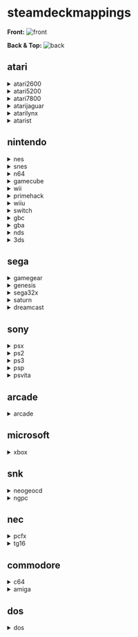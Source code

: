 # steamdeckmappings

**Front:**
![front](https://user-images.githubusercontent.com/108900299/195712504-be9d0114-f376-47f9-b23c-d525d05e141b.png)

**Back & Top:**
![back](https://user-images.githubusercontent.com/108900299/195712399-79832195-ac3f-443d-8267-c5d67a9cbccf.png)

## atari

<details><summary>atari2600</summary>

###### hotkeys

| action  | steamdeck |
| ------------- | ------------- |
| Menu  | L3 + R3  |
| Exit  | Select + Start  |
| Pause/Unpause | Select + A |
| Fast Forward | Select + R2 |
| Rewind | Select + L1 |
| Save State | Select + R1 |
| Load State | Select + L1 |
| Next Save Slot | Select + D-Pad Right |
| Previous Save Slot | Select + D-Pad Left |
| Toggle Runahead | Select + D-Pad Up |
| Toggle FPS Display | Select + X |
| Screenshot | Select + B |

###### buttons
| action  | steamdeck |
| ------------- | ------------- |
  | B | B |
| Analog Stick Up | Left Analog Stick Up |
| Analog Stick Down | Left Analog Stick Down |
| Analog Stick Left | Left Analog Stick Left |
| Analog Stick Right | Left Analog Stick Right |
</details>

<details><summary>atari5200</summary>

###### hotkeys

| action  | steamdeck |
| ------------- | ------------- |
| Menu  | L3 + R3  |
| Exit  | Select + Start  |
| Pause/Unpause | Select + A |
| Fast Forward | Select + R2 |
| Rewind | Select + L1 |
| Save State | Select + R1 |
| Load State | Select + L1 |
| Next Save Slot | Select + D-Pad Right |
| Previous Save Slot | Select + D-Pad Left |
| Toggle Runahead | Select + D-Pad Up |
| Toggle FPS Display | Select + X |
| Screenshot | Select + B |

###### buttons
| action  | steamdeck |
| ------------- | ------------- |
</details>

<details><summary>atari7800</summary>

###### hotkeys

| action  | steamdeck |
| ------------- | ------------- |
| Menu  | L3 + R3  |
| Exit  | Select + Start  |
| Pause/Unpause | Select + A |
| Fast Forward | Select + R2 |
| Rewind | Select + L1 |
| Save State | Select + R1 |
| Load State | Select + L1 |
| Next Save Slot | Select + D-Pad Right |
| Previous Save Slot | Select + D-Pad Left |
| Toggle Runahead | Select + D-Pad Up |
| Toggle FPS Display | Select + X |
| Screenshot | Select + B |

###### buttons
| action  | steamdeck |
| ------------- | ------------- |
  | 1 | A |
| 2 | B |
| D-Pad Up | D-Pad Up |
| D-Pad Down | D-Pad Down |
| D-Pad Left | D-Pad Left |
| D-Pad Right | D-Pad Right |
</details>

<details><summary>atarijaguar</summary>

###### hotkeys

| action  | steamdeck |
| ------------- | ------------- |
| Menu  | L3 + R3  |
| Exit  | Select + Start  |
| Pause/Unpause | Select + A |
| Fast Forward | Select + R2 |
| Rewind | Select + L1 |
| Save State | Select + R1 |
| Load State | Select + L1 |
| Next Save Slot | Select + D-Pad Right |
| Previous Save Slot | Select + D-Pad Left |
| Toggle Runahead | Select + D-Pad Up |
| Toggle FPS Display | Select + X |
| Screenshot | Select + B |

###### buttons
| action  | steamdeck |
| ------------- | ------------- |
  | C |  |
| B |  |
| A |  |
| Z |  |
| Y |  |
| Z |  |
| Pause | Start |
| Option | Select |
| D-Pad Up | D-Pad Up |
| D-Pad Down | D-Pad Down |
| D-Pad Left | D-Pad Left |
| D-Pad Right | D-Pad Right |
| 1 |  |
| 2 |  |
| 3 |  |
| 4 |  |
| 5 |  |
| 6 |  |
| 7 |  |
| 8 |  |
| 9 |  |
| * |  |
| 0 |  |
| # |  |
</details>

<details><summary>atarilynx</summary>

###### hotkeys

| action  | steamdeck |
| ------------- | ------------- |
| Menu  | L3 + R3  |
| Exit  | Select + Start  |
| Pause/Unpause | Select + A |
| Fast Forward | Select + R2 |
| Rewind | Select + L1 |
| Save State | Select + R1 |
| Load State | Select + L1 |
| Next Save Slot | Select + D-Pad Right |
| Previous Save Slot | Select + D-Pad Left |
| Toggle Runahead | Select + D-Pad Up |
| Toggle FPS Display | Select + X |
| Screenshot | Select + B |

###### buttons
| action  | steamdeck |
| ------------- | ------------- |
  | B | A |
| A | B |
| D-Pad Up | D-Pad Up |
| D-Pad Down | D-Pad Down |
| D-Pad Left | D-Pad Left |
| D-Pad Right | D-Pad Right |
| On |  |
| Off |  |
| Option 1 |  |
| Restart |  |
| Flip |  |
| Option 2 |  |
</details>

<details><summary>atarist</summary>

###### hotkeys

| action  | steamdeck |
| ------------- | ------------- |
| Menu  | L3 + R3  |
| Exit  | Select + Start  |
| Pause/Unpause | Select + A |
| Fast Forward | Select + R2 |
| Rewind | Select + L1 |
| Save State | Select + R1 |
| Load State | Select + L1 |
| Next Save Slot | Select + D-Pad Right |
| Previous Save Slot | Select + D-Pad Left |
| Toggle Runahead | Select + D-Pad Up |
| Toggle FPS Display | Select + X |
| Screenshot | Select + B |

###### buttons
| action  | steamdeck |
| ------------- | ------------- |
  | B | B |
| Analog Stick Up | Left Analog Stick Up |
| Analog Stick Down | Left Analog Stick Down |
| Analog Stick Left | Left Analog Stick Left |
| Analog Stick Right | Left Analog Stick Right |
</details>

## nintendo

<details><summary>nes</summary>
  
###### hotkeys

| action  | steamdeck |
| ------------- | ------------- |
| Menu  | L3 + R3  |
| Exit  | Select + Start  |
| Pause/Unpause | Select + A |
| Fast Forward | Select + R2 |
| Rewind | Select + L1 |
| Save State | Select + R1 |
| Load State | Select + L1 |
| Next Save Slot | Select + D-Pad Right |
| Previous Save Slot | Select + D-Pad Left |
| Toggle Runahead | Select + D-Pad Up |
| Toggle FPS Display | Select + X |
| Screenshot | Select + B |

###### buttons
| action  | steamdeck |
| ------------- | ------------- |
| A | B |
| B | A |
| Start | Start |
| Select | Select |
| D-Pad Up | D-Pad Up |
| D-Pad Down | D-Pad Down |
| D-Pad Left | D-Pad Left |
| D-Pad Right | D-Pad Right |
</details>

<details><summary>snes</summary>

###### hotkeys

| action  | steamdeck |
| ------------- | ------------- |
| Menu  | L3 + R3  |
| Exit  | Select + Start  |
| Pause/Unpause | Select + A |
| Fast Forward | Select + R2 |
| Rewind | Select + L1 |
| Save State | Select + R1 |
| Load State | Select + L1 |
| Next Save Slot | Select + D-Pad Right |
| Previous Save Slot | Select + D-Pad Left |
| Toggle Runahead | Select + D-Pad Up |
| Toggle FPS Display | Select + X |
| Screenshot | Select + B |

###### buttons
| action  | steamdeck |
| ------------- | ------------- |
| A | B |
| B | A |
| X | Y |
| Y | X |
| Start | Start |
| Select | Select |
| L | L1 |
| R | R1 |
| D-Pad Up | D-Pad Up |
| D-Pad Down | D-Pad Down |
| D-Pad Left | D-Pad Left |
| D-Pad Right | D-Pad Right |
</details>

<details><summary>n64</summary>

###### hotkeys

| action  | steamdeck |
| ------------- | ------------- |
| Menu  | L3 + R3  |
| Exit  | Select + Start  |
| Pause/Unpause | Select + A |
| Fast Forward | Select + R2 |
| Rewind | Select + L1 |
| Save State | Select + R1 |
| Load State | Select + L1 |
| Next Save Slot | Select + D-Pad Right |
| Previous Save Slot | Select + D-Pad Left |
| Toggle Runahead | Select + D-Pad Up |
| Toggle FPS Display | Select + X |
| Screenshot | Select + B |

###### buttons
| action  | steamdeck |
| ------------- | ------------- |
  | A | A |
| B | X |
| Start | Start |
| Up C | Right Analog Stick Up |
| Down C | Right Analog Stick Down |
| Left C | Right Analog Stick Left |
| Right C | Right Analog Stick Right |
| D-Pad Up | D-Pad Up |
| D-Pad Down | D-Pad Down |
| D-Pad Left | D-Pad Left |
| D-Pad Right | D-Pad Right |
| L | L |
| R | R |
| Z | LT |
| Analog Stick Up | Left Analog Stick Up |
| Analog Stick Down | Left Analog Stick Down |
| Analog Stick Left | Left Analog Stick Left |
| Analog Stick Right | Left Analog Stick Right |
</details>

<details><summary>gamecube</summary>

###### hotkeys

| action  | steamdeck |
| ------------- | ------------- |
| Menu | N/A |
| Exit | Select + Start |
| Pause/Unpause | Select + A |
| Fast Forward (Hold) | Select + R2 |
| Save State | Select + R1 |
| Load State | Select + L1 |
| Next Save Slot | Start + R1 |
| Previous Save Slot | Start + L1 |
| Shake Wiimote | L2 |
| Shake Nunchuck | R2 |
| Sideways Toggle | Select + R3 |
| Attach Wiimote | Select + Left Stick Down |
| Next Input Profile Select | Select + Left Stick Right |
| Previous Input Profile Select | Select + Left Stick Left |
| Next Game Profile Select | Select + Left Stick Up |
| Previous Game Profile Select | Select + Left Stick Down |
| Toggle Aspect Ratio | Start + D-Pad Right |
| Increase Internal Resolution | Start + D-Pad Up |
| Decrease Internal Resolution | Start + D-Pad Down |
| Reset | A + B + X + Y + L1 + R1 |

###### buttons
| action  | steamdeck |
| ------------- | ------------- |
| A | B |
| B | A |
| X | Y |
| Y | X |
| L | L2 |
| R | R2 |
| Z | R1 |
| Start | Start |
| C-Stick Up | Right Analog Stick Up |
| C-Stick Down | Right Analog Stick Down |
| C-Stick Left | Right Analog Stick Left |
| C-Stick Right | Right Analog Stick Right |
| D-Pad Up | D-Pad Up |
| D-Pad Down | D-Pad Down |
| D-Pad Left | D-Pad Left |
| D-Pad Right | D-Pad Right |
| Analog Stick Up | Left Analog Stick Up |
| Analog Stick Down | Left Analog Stick Down |
| Analog Stick Left | Left Analog Stick Left |
| Analog Stick Right | Left Analog Stick Right |
</details>

<details><summary>wii</summary>

###### hotkeys

| action  | steamdeck |
| ------------- | ------------- |
| Menu | N/A |
| Exit | Select + Start |
| Pause/Unpause | Select + A |
| Fast Forward (Hold) | Select + R2 |
| Save State | Select + R1 |
| Load State | Select + L1 |
| Next Save Slot | Start + R1 |
| Previous Save Slot | Start + L1 |
| Shake Wiimote | L2 |
| Shake Nunchuck | R2 |
| Sideways Toggle | Select + R3 |
| Attach Wiimote | Select + Left Stick Down |
| Next Input Profile Select | Select + Left Stick Right |
| Previous Input Profile Select | Select + Left Stick Left |
| Next Game Profile Select | Select + Left Stick Up |
| Previous Game Profile Select | Select + Left Stick Down |
| Toggle Aspect Ratio | Start + D-Pad Right |
| Increase Internal Resolution | Start + D-Pad Up |
| Decrease Internal Resolution | Start + D-Pad Down |
| Reset | A + B + X + Y + L1 + R1 |

###### buttons
| action  | steamdeck |
| ------------- | ------------- |
</details>

<details><summary>primehack</summary>

###### hotkeys

| action  | steamdeck |
| ------------- | ------------- |
| Menu | N/A |
| Exit | Select + Start |
| Pause/Unpause | Select + A |
| Fast Forward (Hold) | Select + R2 |
| Save State | Select + R1 |
| Load State | Select + L1 |
| Next Save Slot | Start + R1 |
| Previous Save Slot | Start + L1 |
| Shake Wiimote | L2 |
| Shake Nunchuck | R2 |
| Sideways Toggle | Select + R3 |
| Attach Wiimote | Select + Left Stick Down |
| Next Input Profile Select | Select + Left Stick Right |
| Previous Input Profile Select | Select + Left Stick Left |
| Next Game Profile Select | Select + Left Stick Up |
| Previous Game Profile Select | Select + Left Stick Down |
| Toggle Aspect Ratio | Start + D-Pad Right |
| Increase Internal Resolution | Start + D-Pad Up |
| Decrease Internal Resolution | Start + D-Pad Down |
| Reset | A + B + X + Y + L1 + R1 |

###### buttons
| action  | steamdeck |
| ------------- | ------------- |
</details>

<details><summary>wiiu</summary>

###### hotkeys

| action  | steamdeck |
| ------------- | ------------- |
| Toggle Screens | R4 |
| Swap Screens | R5 |
| Exit | Select + Start |
| Blow Mic | R3 |

###### buttons
| action  | steamdeck |
| ------------- | ------------- |
| A | B |
| B | A |
| X | Y |
| Y | X |
| Start | Start |
| Select | Select |
| Home |  |
| Power |  |
| D-Pad Up | D-Pad Up |
| D-Pad Down | D-Pad Down |
| D-Pad Left | D-Pad Left |
| D-Pad Right | D-Pad Right |
| Left Analog Stick Up | Left Analog Stick Up |
| Left Analog Stick Down | Left Analog Stick Down |
| Left Analog Stick Left | Left Analog Stick Left |
| Left Analog Stick Right | Left Analog Stick Right |
| Right Analog Stick Up | Right Analog Stick Up |
| Right Analog Stick Down | Right Analog Stick Down |
| Right Analog Stick Left | Right Analog Stick Left |
| Right Analog Stick Right | Right Analog Stick Right |
</details>

<details><summary>switch</summary>

###### hotkeys

| action  | steamdeck |
| ------------- | ------------- |
| Menu | Select + R3 |
| Exit |  |
| Pause/Unpause | Select + A |
| Fast Forward | Select + R2 |
| Load State |  |
| Save State |  |
| Full Screen |  |
| Swap Screens |  |
| Toggle Layout |  |

###### buttons
| action  | steamdeck |
| ------------- | ------------- |
| A | B |
| B | A |
| X | Y |
| Y | X |
| L | L1 |
| R | R1 |
| ZL | L2 |
| ZR | R2 |
| - |  |
| + |  |
| Capture |  |
| Home |  |
| D-Pad Up | D-Pad Up |
| D-Pad Down | D-Pad Down |
| D-Pad Left | D-Pad Left |
| D-Pad Right | D-Pad Right |
| Left Analog Stick Up | Left Analog Stick Up |
| Left Analog Stick Down | Left Analog Stick Down |
| Left Analog Stick Left | Left Analog Stick Left |
| Left Analog Stick Right | Left Analog Stick Right |
| Right Analog Stick Up | Right Analog Stick Up |
| Right Analog Stick Down | Right Analog Stick Down |
| Right Analog Stick Left | Right Analog Stick Left |
| Right Analog Stick Right | Right Analog Stick Right |
</details>

<details><summary>gbc</summary>

###### hotkeys

| action  | steamdeck |
| ------------- | ------------- |
| Menu  | L3 + R3  |
| Exit  | Select + Start  |
| Pause/Unpause | Select + A |
| Fast Forward | Select + R2 |
| Rewind | Select + L1 |
| Save State | Select + R1 |
| Load State | Select + L1 |
| Next Save Slot | Select + D-Pad Right |
| Previous Save Slot | Select + D-Pad Left |
| Toggle Runahead | Select + D-Pad Up |
| Toggle FPS Display | Select + X |
| Screenshot | Select + B |

###### buttons
| action  | steamdeck |
| ------------- | ------------- |
| A | B |
| B | A |
| Start | Start |
| Select | Select |
| D-Pad Up | D-Pad Up |
| D-Pad Down | D-Pad Down |
| D-Pad Left | D-Pad Left |
| D-Pad Right | D-Pad Right |
</details>

<details><summary>gba</summary>

###### hotkeys

| action  | steamdeck |
| ------------- | ------------- |
| Menu  | L3 + R3  |
| Exit  | Select + Start  |
| Pause/Unpause | Select + A |
| Fast Forward | Select + R2 |
| Rewind | Select + L1 |
| Save State | Select + R1 |
| Load State | Select + L1 |
| Next Save Slot | Select + D-Pad Right |
| Previous Save Slot | Select + D-Pad Left |
| Toggle Runahead | Select + D-Pad Up |
| Toggle FPS Display | Select + X |
| Screenshot | Select + B |

###### buttons
| action  | steamdeck |
| ------------- | ------------- |
| A | B |
| B | A |
| Start | Start |
| Select | Select |
| L | L1 |
| R | R1 |
| D-Pad Up | D-Pad Up |
| D-Pad Down | D-Pad Down |
| D-Pad Left | D-Pad Left |
| D-Pad Right | D-Pad Right |
</details>

<details><summary>nds</summary>

###### hotkeys

| action  | steamdeck |
| ------------- | ------------- |
| Menu  | L3 + R3  |
| Exit  | Select + Start  |
| Pause/Unpause | Select + A |
| Fast Forward | Select + R2 |
| Rewind | Select + L1 |
| Save State | Select + R1 |
| Load State | Select + L1 |
| Next Save Slot | Select + D-Pad Right |
| Previous Save Slot | Select + D-Pad Left |
| Toggle Runahead | Select + D-Pad Up |
| Toggle FPS Display | Select + X |
| Screenshot | Select + B |
| Swap Screens | R2 |

###### buttons
| action  | steamdeck |
| ------------- | ------------- |
| A | B |
| B | A |
| X | Y |
| Y | X |
| Start | Start |
| Select | Select |
| Home |  |
| L | L1 |
| R | R1 |
| D-Pad Up | D-Pad Up |
| D-Pad Down | D-Pad Down |
| D-Pad Left | D-Pad Left |
| D-Pad Right | D-Pad Right |
| Analog Stick Up | Left Analog Stick Up |
| Analog Stick Down | Left Analog Stick Down |
| Analog Stick Left | Left Analog Stick Left |
| Analog Stick Right | Left Analog Stick Right |
</details>

<details><summary>3ds</summary>

###### hotkeys

| action  | steamdeck |
| ------------- | ------------- |
| Full Screen Toggle | L4 |
| Layout Toggle | L5 |
| Swap Screens | R4 |
| Quit | Long Press R5 |
| Save State | Left Trackpad Touch Menu |
| Load State | Left Trackpad Touch Menu |
| Fast Forward | Left Trackpad Touch Menu |
| Pause | Left Trackpad Touch Menu |
| Exit | Double Tap Left Trackpad Touch Menu |
| Full Screen | Left Trackpad Touch Menu |
| Swap Screens | Left Trackpad Touch Menu |
| Change Screen Layout | Left Trackpad Touch Menu |

###### buttons
| action  | steamdeck |
| ------------- | ------------- |
| A | B |
| B | A |
| X | Y |
| Y | X |
| Start | Start |
| Select | Select |
| Home |  |
| L | L1 |
| R | R1 |
| D-Pad Up | D-Pad Up |
| D-Pad Down | D-Pad Down |
| D-Pad Left | D-Pad Left |
| D-Pad Right | D-Pad Right |
| Analog Stick Up | Left Analog Stick Up |
| Analog Stick Down | Left Analog Stick Down |
| Analog Stick Left | Left Analog Stick Left |
| Analog Stick Right | Left Analog Stick Right |
| C-Stick Up | Right Analog Stick Up |
| C-Stick Down | Right Analog Stick Down |
| C-Stick Left | Right Analog Stick Left |
| C-Stick Right | Right Analog Stick Right |
</details>

## sega

<details><summary>gamegear</summary>

###### hotkeys

| action  | steamdeck |
| ------------- | ------------- |
| Menu  | L3 + R3  |
| Exit  | Select + Start  |
| Pause/Unpause | Select + A |
| Fast Forward | Select + R2 |
| Rewind | Select + L1 |
| Save State | Select + R1 |
| Load State | Select + L1 |
| Next Save Slot | Select + D-Pad Right |
| Previous Save Slot | Select + D-Pad Left |
| Toggle Runahead | Select + D-Pad Up |
| Toggle FPS Display | Select + X |
| Screenshot | Select + B |

###### buttons
| action  | steamdeck |
| ------------- | ------------- |
</details>

<details><summary>genesis</summary>

###### hotkeys

| action  | steamdeck |
| ------------- | ------------- |
| Menu  | L3 + R3  |
| Exit  | Select + Start  |
| Pause/Unpause | Select + A |
| Fast Forward | Select + R2 |
| Rewind | Select + L1 |
| Save State | Select + R1 |
| Load State | Select + L1 |
| Next Save Slot | Select + D-Pad Right |
| Previous Save Slot | Select + D-Pad Left |
| Toggle Runahead | Select + D-Pad Up |
| Toggle FPS Display | Select + X |
| Screenshot | Select + B |

###### buttons
| action  | steamdeck |
| ------------- | ------------- |
</details>

<details><summary>sega32x</summary>

###### hotkeys

| action  | steamdeck |
| ------------- | ------------- |
| Menu  | L3 + R3  |
| Exit  | Select + Start  |
| Pause/Unpause | Select + A |
| Fast Forward | Select + R2 |
| Rewind | Select + L1 |
| Save State | Select + R1 |
| Load State | Select + L1 |
| Next Save Slot | Select + D-Pad Right |
| Previous Save Slot | Select + D-Pad Left |
| Toggle Runahead | Select + D-Pad Up |
| Toggle FPS Display | Select + X |
| Screenshot | Select + B |

###### buttons
| action  | steamdeck |
| ------------- | ------------- |
</details>

<details><summary>saturn</summary>

###### hotkeys

| action  | steamdeck |
| ------------- | ------------- |
| Menu  | L3 + R3  |
| Exit  | Select + Start  |
| Pause/Unpause | Select + A |
| Fast Forward | Select + R2 |
| Rewind | Select + L1 |
| Save State | Select + R1 |
| Load State | Select + L1 |
| Next Save Slot | Select + D-Pad Right |
| Previous Save Slot | Select + D-Pad Left |
| Toggle Runahead | Select + D-Pad Up |
| Toggle FPS Display | Select + X |
| Screenshot | Select + B |

###### buttons
| action  | steamdeck |
| ------------- | ------------- |
</details>

<details><summary>dreamcast</summary>

###### hotkeys

| action  | steamdeck |
| ------------- | ------------- |
| Menu  | L3 + R3  |
| Exit  | Select + Start  |
| Pause/Unpause | Select + A |
| Fast Forward | Select + R2 |
| Rewind | Select + L1 |
| Save State | Select + R1 |
| Load State | Select + L1 |
| Next Save Slot | Select + D-Pad Right |
| Previous Save Slot | Select + D-Pad Left |
| Toggle Runahead | Select + D-Pad Up |
| Toggle FPS Display | Select + X |
| Screenshot | Select + B |

###### buttons
| action  | steamdeck |
| ------------- | ------------- |
| A | A |
| B | B |
| X | X |
| Y | Y |
| LT | L2 |
| RT | R2 |
| Start | Start |
| D-Pad Up | D-Pad Up |
| D-Pad Down | D-Pad Down |
| D-Pad Left | D-Pad Left |
| D-Pad Right | D-Pad Right |
| Analog Stick Up | Left Analog Stick Up |
| Analog Stick Down | Left Analog Stick Down |
| Analog Stick Left | Left Analog Stick Left |
| Analog Stick Right | Left Analog Stick Right |
</details>

## sony

<details><summary>psx</summary>

###### hotkeys

| action  | steamdeck |
| ------------- | ------------- |
| Save State | Left Trackpad Touch Menu |
| Load State | Left Trackpad Touch Menu |
| Next Save Slot | Left Trackpad Touch Menu |
| Previous Save Slot | Left Trackpad Touch Menu |
| Pause/Play | Left Trackpad Touch Menu |
| Quick Menu | Left Trackpad Touch Menu |
| Swap Disc | Left Trackpad Touch Menu |
| Fast Forward (Toggle) | Left Trackpad Touch Menu |
| Fast Forward (Hold) | Select + R2 |
| Rewind | Select + L2 |
| Increase Resolution Scale | Start + D-Pad Up |
| Decrease Resolution Scale | Start + D-Pad Down |
| Toggle Widescreen | Start + D-Pad Right |
| Toggle PGXP | Start + D-Pad Left |
| Toggle SoftwareRendering | Start + L3 |
| Full Screen | Select + R3 |

###### buttons
| action  | steamdeck |
| ------------- | ------------- |
| X | A |
| Circle | B |
| Square | X |
| Triangle | Y |
| Start | Start |
| Select | Select |
| L1 | L1 |
| R1 | R1 |
| L2 | L2 |
| R2 | R2 |
| D-Pad Up | D-Pad Up |
| D-Pad Down | D-Pad Down |
| D-Pad Left | D-Pad Left |
| D-Pad Right | D-Pad Right |
</details>

<details><summary>ps2</summary>

###### hotkeys

| action  | steamdeck |
| ------------- | ------------- |
| Menu | Start + L3 |
| Full Screen | Select + R3 |
| Exit | Select + Start |
| Pause/Unpause Emulation | Select + A |
| Fast Forward | Select + R2 |
| Load State | Select + L1 |
| Save State | Select + R1 |
| Next Save Slot | Start + R1 |
| Previous Save Slot | Start + L1 |
| Full Screen | Select + R3 |
| Increase Upscale Multiplier | Start + D-Pad Up |
| Decrease Upscale Multiplier | Start + D-Pad Down |
| Cycle Aspect Ratio | Start + D-Pad Right |
| Toggle Software Rendering | Start + D-Pad Left |

###### buttons
| action  | steamdeck |
| ------------- | ------------- |
| X | A |
| Circle | B |
| Square | X |
| Triangle | Y |
| Start | Start |
| Select | Select |
| Mode |  |
| L1 | L1 |
| R1 | R1 |
| L2 | L2 |
| R2 | R2 |
| D-Pad Up | D-Pad Up |
| D-Pad Down | D-Pad Down |
| D-Pad Left | D-Pad Left |
| D-Pad Right | D-Pad Right |
| Left Analog Stick Up | Left Analog Stick Up |
| Left Analog Stick Down | Left Analog Stick Down |
| Left Analog Stick Left | Left Analog Stick Left |
| Left Analog Stick Right | Left Analog Stick Right |
| Right Analog Stick Up | Right Analog Stick Up |
| Right Analog Stick Down | Right Analog Stick Down |
| Right Analog Stick Left | Right Analog Stick Left |
| Right Analog Stick Right | Right Analog Stick Right |
</details>

<details><summary>ps3</summary>

###### hotkeys

| action  | steamdeck |
| ------------- | ------------- |
| Menu |  |
| Exit | STEAM |
| Pause/Unpause |  |
| Fast Forward |  |
| Load State |  |
| Save State |  |
| Full Screen |  |
| Swap Screens |  |
| Toggle Layout |  |

###### buttons
| action  | steamdeck |
| ------------- | ------------- || X | A |
| Circle | B |
| Square | X |
| Triangle | Y |
| Start | Start |
| Select | Select |
| Mode |  |
| L1 | L1 |
| R1 | R1 |
| L2 | L2 |
| R2 | R2 |
| D-Pad Up | D-Pad Up |
| D-Pad Down | D-Pad Down |
| D-Pad Left | D-Pad Left |
| D-Pad Right | D-Pad Right |
| Left Analog Stick Up | Left Analog Stick Up |
| Left Analog Stick Down | Left Analog Stick Down |
| Left Analog Stick Left | Left Analog Stick Left |
| Left Analog Stick Right | Left Analog Stick Right |
| Right Analog Stick Up | Right Analog Stick Up |
| Right Analog Stick Down | Right Analog Stick Down |
| Right Analog Stick Left | Right Analog Stick Left |
| Right Analog Stick Right | Right Analog Stick Right |
</details>

<details><summary>psp</summary>

###### hotkeys

| action  | steamdeck |
| ------------- | ------------- |
| Menu  | L3 + R3  |
| Exit  | Select + Start  |
| Pause/Unpause | Select + A |
| Fast Forward | Select + R2 |
| Rewind | Select + L1 |
| Save State | Select + R1 |
| Load State | Select + L1 |
| Next Save Slot | Select + D-Pad Right |
| Previous Save Slot | Select + D-Pad Left |
| Toggle Runahead | Select + D-Pad Up |
| Toggle FPS Display | Select + X |
| Screenshot | Select + B |

###### buttons
| action  | steamdeck |
| ------------- | ------------- |
| X | A |
| Circle | B |
| Square | X |
| Triangle | Y |
| Start | Start |
| Select | Select |
| L | L1 |
| R | R1 |
| D-Pad Up | D-Pad Up |
| D-Pad Down | D-Pad Down |
| D-Pad Left | D-Pad Left |
| D-Pad Right | D-Pad Right |
</details>

<details><summary>psvita</summary>

###### hotkeys

| action  | steamdeck |
| ------------- | ------------- |
| N/A | N/A |

###### buttons
| action  | steamdeck |
| ------------- | ------------- |
  | X | A |
| Circle | B |
| Square | X |
| Triangle | Y |
| Start | Start |
| Select | Select |
| L | L1 |
| R | R1 |
| Home |  |
| D-Pad Up | D-Pad Up |
| D-Pad Down | D-Pad Down |
| D-Pad Left | D-Pad Left |
| D-Pad Right | D-Pad Right |
| Left Analog Stick Up | Left Analog Stick Up |
| Left Analog Stick Down | Left Analog Stick Down |
| Left Analog Stick Left | Left Analog Stick Left |
| Left Analog Stick Right | Left Analog Stick Right |
| Right Analog Stick Up | Right Analog Stick Up |
| Right Analog Stick Down | Right Analog Stick Down |
| Right Analog Stick Left | Right Analog Stick Left |
| Right Analog Stick Right | Right Analog Stick Right |
</details>

## arcade

<details><summary>arcade</summary>

###### hotkeys

| action  | steamdeck |
| ------------- | ------------- |
| Coin for player | Select |
| Start for player | Start |
| Fast Forward | Select + R2 |
| Load State | Select + L1 |
| Save State | Select + R1 |
| Exit Emulator | Select + Start |

###### buttons
| action  | steamdeck |
| ------------- | ------------- |
</details>

## microsoft

<details><summary>xbox</summary>

###### hotkeys

| action  | steamdeck |
| ------------- | ------------- |
| N/A | N/A |

###### buttons
| action  | steamdeck |
| ------------- | ------------- |
| A | A |
| B | B |
| X | X |
| Y | Y |
| Start | Start |
| Back | Select |
| L | L1 |
| R | R1 |
| Black |  |
| White |  |
| D-Pad Up | D-Pad Up |
| D-Pad Down | D-Pad Down |
| D-Pad Left | D-Pad Left |
| D-Pad Right | D-Pad Right |
| Left Analog Stick Up | Left Analog Stick Up |
| Left Analog Stick Down | Left Analog Stick Down |
| Left Analog Stick Left | Left Analog Stick Left |
| Left Analog Stick Right | Left Analog Stick Right |
| Right Analog Stick Up | Right Analog Stick Up |
| Right Analog Stick Down | Right Analog Stick Down |
| Right Analog Stick Left | Right Analog Stick Left |
| Right Analog Stick Right | Right Analog Stick Right |
</details>

## snk

<details><summary>neogeocd</summary>

###### hotkeys

| action  | steamdeck |
| ------------- | ------------- |
| N/A | N/A |

###### buttons
| action  | steamdeck |
| ------------- | ------------- |
</details>

<details><summary>ngpc</summary>

###### hotkeys

| action  | steamdeck |
| ------------- | ------------- |
| N/A | N/A |

###### buttons
| action  | steamdeck |
| ------------- | ------------- |
</details>

## nec

<details><summary>pcfx</summary>

###### hotkeys

| action  | steamdeck |
| ------------- | ------------- |
| N/A | N/A |

###### buttons
| action  | steamdeck |
| ------------- | ------------- |
</details>

<details><summary>tg16</summary>

###### hotkeys

| action  | steamdeck |
| ------------- | ------------- |
| N/A | N/A |

###### buttons
| action  | steamdeck |
| ------------- | ------------- |
</details>

## commodore

<details><summary>c64</summary>

###### hotkeys

| action  | steamdeck |
| ------------- | ------------- |
| N/A | N/A |

###### buttons
| action  | steamdeck |
| ------------- | ------------- |
</details>

<details><summary>amiga</summary>

###### hotkeys

| action  | steamdeck |
| ------------- | ------------- |
| N/A | N/A |

###### buttons
| action  | steamdeck |
| ------------- | ------------- |
</details>

## dos

<details><summary>dos</summary>

###### hotkeys

| action  | steamdeck |
| ------------- | ------------- |
| N/A | N/A |

###### buttons
| action  | steamdeck |
| ------------- | ------------- |
</details>
